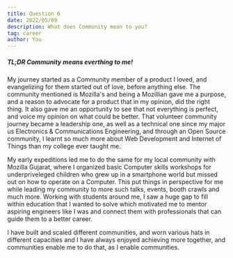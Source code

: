 ```yaml
---
title: Question 6
date: 2022/05/09
description: What does Community mean to you?
tag: career
author: You
---
```


##### TL;DR Community means everthing to me!

My journey started as a Community member of a product I loved, and evangelizing for them started out of love, before anything else. The community mentioned is Mozilla's and being a Mozillian gave me a purpose, and a reason to advocate for a product that in my opinion, did the right thing. It also gave me an opportunity to see that not everything is perfect, and voice my opinion on what could be better. That volunteer community journey became a leadership one, as well as a technical one since my major us Electronics & Communications Engineering, and through an Open Source community, I learnt so much more about Web Development and Internet of Things than my college ever taught me.

My early expeditions led me to do the same for my local community with Mozilla Gujarat, where I organized basic Computer skills workshops for underpriveleged children who grew up in a smartphone world but missed out on how to operate on a Computer. This put things in perspective for me while leading my community to more such talks, events, booth crawls and much more. Working with students around me, I saw a huge gap to fill within education that I wanted to solve which motivated me to mentor aspiring engineers like I was and connect them with professionals that can guide them to a better career.

I have built and scaled different communities, and worn various hats in different capacities and I have always enjoyed achieving more together, and communities enable me to do that, as I enable communities.